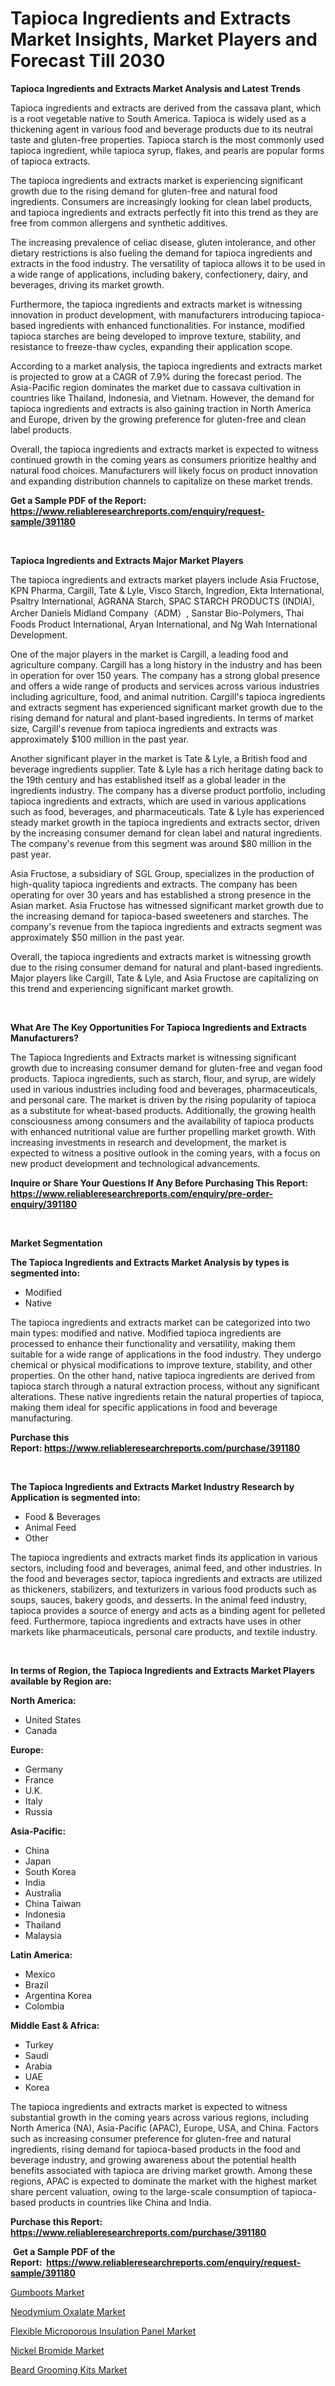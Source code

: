<p><h1>Tapioca Ingredients and Extracts Market Insights, Market Players and Forecast Till 2030</h1></p><p><strong>Tapioca Ingredients and Extracts Market Analysis and Latest Trends</strong></p>
<p><p>Tapioca ingredients and extracts are derived from the cassava plant, which is a root vegetable native to South America. Tapioca is widely used as a thickening agent in various food and beverage products due to its neutral taste and gluten-free properties. Tapioca starch is the most commonly used tapioca ingredient, while tapioca syrup, flakes, and pearls are popular forms of tapioca extracts.</p><p>The tapioca ingredients and extracts market is experiencing significant growth due to the rising demand for gluten-free and natural food ingredients. Consumers are increasingly looking for clean label products, and tapioca ingredients and extracts perfectly fit into this trend as they are free from common allergens and synthetic additives.</p><p>The increasing prevalence of celiac disease, gluten intolerance, and other dietary restrictions is also fueling the demand for tapioca ingredients and extracts in the food industry. The versatility of tapioca allows it to be used in a wide range of applications, including bakery, confectionery, dairy, and beverages, driving its market growth.</p><p>Furthermore, the tapioca ingredients and extracts market is witnessing innovation in product development, with manufacturers introducing tapioca-based ingredients with enhanced functionalities. For instance, modified tapioca starches are being developed to improve texture, stability, and resistance to freeze-thaw cycles, expanding their application scope.</p><p>According to a market analysis, the tapioca ingredients and extracts market is projected to grow at a CAGR of 7.9% during the forecast period. The Asia-Pacific region dominates the market due to cassava cultivation in countries like Thailand, Indonesia, and Vietnam. However, the demand for tapioca ingredients and extracts is also gaining traction in North America and Europe, driven by the growing preference for gluten-free and clean label products.</p><p>Overall, the tapioca ingredients and extracts market is expected to witness continued growth in the coming years as consumers prioritize healthy and natural food choices. Manufacturers will likely focus on product innovation and expanding distribution channels to capitalize on these market trends.</p></p>
<p><strong>Get a Sample PDF of the Report:&nbsp; <a href="https://www.reliableresearchreports.com/enquiry/request-sample/391180">https://www.reliableresearchreports.com/enquiry/request-sample/391180</a></strong></p>
<p>&nbsp;</p>
<p><strong>Tapioca Ingredients and Extracts Major Market Players</strong></p>
<p><p>The tapioca ingredients and extracts market players include Asia Fructose, KPN Pharma, Cargill, Tate & Lyle, Visco Starch, Ingredion, Ekta International, Psaltry International, AGRANA Starch, SPAC STARCH PRODUCTS (INDIA), Archer Daniels Midland Company（ADM）, Sanstar Bio-Polymers, Thai Foods Product International, Aryan International, and Ng Wah International Development. </p><p>One of the major players in the market is Cargill, a leading food and agriculture company. Cargill has a long history in the industry and has been in operation for over 150 years. The company has a strong global presence and offers a wide range of products and services across various industries including agriculture, food, and animal nutrition. Cargill's tapioca ingredients and extracts segment has experienced significant market growth due to the rising demand for natural and plant-based ingredients. In terms of market size, Cargill's revenue from tapioca ingredients and extracts was approximately $100 million in the past year.</p><p>Another significant player in the market is Tate & Lyle, a British food and beverage ingredients supplier. Tate & Lyle has a rich heritage dating back to the 19th century and has established itself as a global leader in the ingredients industry. The company has a diverse product portfolio, including tapioca ingredients and extracts, which are used in various applications such as food, beverages, and pharmaceuticals. Tate & Lyle has experienced steady market growth in the tapioca ingredients and extracts sector, driven by the increasing consumer demand for clean label and natural ingredients. The company's revenue from this segment was around $80 million in the past year.</p><p>Asia Fructose, a subsidiary of SGL Group, specializes in the production of high-quality tapioca ingredients and extracts. The company has been operating for over 30 years and has established a strong presence in the Asian market. Asia Fructose has witnessed significant market growth due to the increasing demand for tapioca-based sweeteners and starches. The company's revenue from the tapioca ingredients and extracts segment was approximately $50 million in the past year.</p><p>Overall, the tapioca ingredients and extracts market is witnessing growth due to the rising consumer demand for natural and plant-based ingredients. Major players like Cargill, Tate & Lyle, and Asia Fructose are capitalizing on this trend and experiencing significant market growth.</p></p>
<p>&nbsp;</p>
<p><strong>What Are The Key Opportunities For Tapioca Ingredients and Extracts Manufacturers?</strong></p>
<p><p>The Tapioca Ingredients and Extracts market is witnessing significant growth due to increasing consumer demand for gluten-free and vegan food products. Tapioca ingredients, such as starch, flour, and syrup, are widely used in various industries including food and beverages, pharmaceuticals, and personal care. The market is driven by the rising popularity of tapioca as a substitute for wheat-based products. Additionally, the growing health consciousness among consumers and the availability of tapioca products with enhanced nutritional value are further propelling market growth. With increasing investments in research and development, the market is expected to witness a positive outlook in the coming years, with a focus on new product development and technological advancements.</p></p>
<p><strong>Inquire or Share Your Questions If Any Before Purchasing This Report: <a href="https://www.reliableresearchreports.com/enquiry/pre-order-enquiry/391180">https://www.reliableresearchreports.com/enquiry/pre-order-enquiry/391180</a></strong></p>
<p>&nbsp;</p>
<p><strong>Market Segmentation</strong></p>
<p><strong>The Tapioca Ingredients and Extracts Market Analysis by types is segmented into:</strong></p>
<p><ul><li>Modified</li><li>Native</li></ul></p>
<p><p>The tapioca ingredients and extracts market can be categorized into two main types: modified and native. Modified tapioca ingredients are processed to enhance their functionality and versatility, making them suitable for a wide range of applications in the food industry. They undergo chemical or physical modifications to improve texture, stability, and other properties. On the other hand, native tapioca ingredients are derived from tapioca starch through a natural extraction process, without any significant alterations. These native ingredients retain the natural properties of tapioca, making them ideal for specific applications in food and beverage manufacturing.</p></p>
<p><strong>Purchase this Report:&nbsp;<a href="https://www.reliableresearchreports.com/purchase/391180">https://www.reliableresearchreports.com/purchase/391180</a></strong></p>
<p>&nbsp;</p>
<p><strong>The Tapioca Ingredients and Extracts Market Industry Research by Application is segmented into:</strong></p>
<p><ul><li>Food & Beverages</li><li>Animal Feed</li><li>Other</li></ul></p>
<p><p>The tapioca ingredients and extracts market finds its application in various sectors, including food and beverages, animal feed, and other industries. In the food and beverages sector, tapioca ingredients and extracts are utilized as thickeners, stabilizers, and texturizers in various food products such as soups, sauces, bakery goods, and desserts. In the animal feed industry, tapioca provides a source of energy and acts as a binding agent for pelleted feed. Furthermore, tapioca ingredients and extracts have uses in other markets like pharmaceuticals, personal care products, and textile industry.</p></p>
<p>&nbsp;</p>
<p><strong>In terms of Region, the Tapioca Ingredients and Extracts Market Players available by Region are:</strong></p>
<p>
    <p> <strong> North America: </strong>
        <ul>
            <li>United States</li>
            <li>Canada</li>
        </ul>
        </p> 
    <p> <strong> Europe: </strong>
        <ul>
            <li>Germany</li>
            <li>France</li>
            <li>U.K.</li>
            <li>Italy</li>
            <li>Russia</li>
        </ul>
        </p> 
    <p> <strong> Asia-Pacific: </strong>
        <ul>
            <li>China</li>
            <li>Japan</li>
            <li>South Korea</li>
            <li>India</li>
            <li>Australia</li>
            <li>China Taiwan</li>
            <li>Indonesia</li>
            <li>Thailand</li>
            <li>Malaysia</li>
        </ul>
        </p> 
    <p> <strong> Latin America: </strong>
        <ul>
            <li>Mexico</li>
            <li>Brazil</li>
            <li>Argentina Korea</li>
            <li>Colombia</li>
        </ul>
        </p> 
    <p> <strong> Middle East & Africa: </strong>
        <ul>
            <li>Turkey</li>
            <li>Saudi</li>
            <li>Arabia</li>
            <li>UAE</li>
            <li>Korea</li>
        </ul>
    </p>
    </p>
<p><p>The tapioca ingredients and extracts market is expected to witness substantial growth in the coming years across various regions, including North America (NA), Asia-Pacific (APAC), Europe, USA, and China. Factors such as increasing consumer preference for gluten-free and natural ingredients, rising demand for tapioca-based products in the food and beverage industry, and growing awareness about the potential health benefits associated with tapioca are driving market growth. Among these regions, APAC is expected to dominate the market with the highest market share percent valuation, owing to the large-scale consumption of tapioca-based products in countries like China and India.</p></p>
<p><strong>Purchase this Report: <a href="https://www.reliableresearchreports.com/purchase/391180">https://www.reliableresearchreports.com/purchase/391180</a></strong></p>
<p>&nbsp;<strong>Get a Sample PDF of the Report:&nbsp;&nbsp;<a href="https://www.reliableresearchreports.com/enquiry/request-sample/391180">https://www.reliableresearchreports.com/enquiry/request-sample/391180</a></strong></p>
<p><strong></strong></p>
<p><p><a href="https://www.linkedin.com/pulse/gumboots-market-size-share-global-analysis-report-2023-2030-fdf7e/">Gumboots Market</a></p><p><a href="https://medium.com/@catherinemartinez15/neodymium-oxalate-market-size-cagr-trends-2024-2030-1804cb213761">Neodymium Oxalate Market</a></p><p><a href="https://github.com/gdfhhhj/Market-Research-Report-List-1/blob/main/flexible-microporous-insulation-panel-market.md">Flexible Microporous Insulation Panel Market</a></p><p><a href="https://medium.com/@kcekkboop72786/nickel-bromide-market-exploring-market-share-market-trends-and-future-growth-636993de5fdf">Nickel Bromide Market</a></p><p><a href="https://www.linkedin.com/pulse/decoding-beard-grooming-kits-market-deep-dive-latest-trends-3lzee/">Beard Grooming Kits Market</a></p></p>